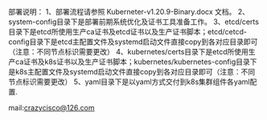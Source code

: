 部署说明：
1、部署流程请参照 Kuberneter-v1.20.9-Binary.docx 文档。
2、system-config目录下是部署前期系统优化及证书工具准备工作。
3、etcd/certs目录下是etcd所使用生产ca证书及etcd证书以及生产证书脚本；etcd/cetcd-config目录下是etcd主配置文件及systemd启动文件直接copy到各对应目录即可（注意：不同节点标识需要更改）
4、kubernetes/certs目录下是etcd所使用生产ca证书及k8s证书以及生产证书脚本；kubernetes/kubernetes-config目录下是k8s主配置文件及systemd启动文件直接copy到各对应目录即可（注意：不同节点标识需要更改）
5、yaml目录下是以yaml方式交付到k8s集群组件各yaml配置.

mail:crazycisco@126.com
